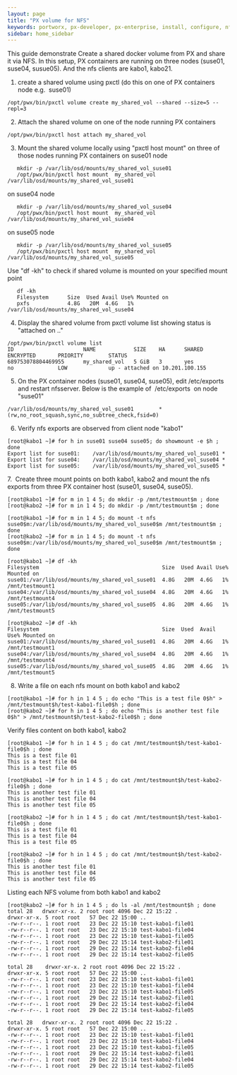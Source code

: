 ```yaml
---
layout: page
title: "PX volume for NFS"
keywords: portworx, px-developer, px-enterprise, install, configure, nfs, storage, share, volume
sidebar: home_sidebar
---
```


This guide demonstrate Create a shared docker volume from PX and share it via NFS.
In this setup, PX containers are running on three nodes (suse01, suse04, susue05).
And the nfs clients are kabo1, kabo21. 

1. create a shared volume using pxctl (do this on one of PX containers node e.g.  suse01)

```
/opt/pwx/bin/pxctl volume create my_shared_vol --shared --size=5 --repl=3
```

2. Attach the shared volume on one of the node running PX containers
```
/opt/pwx/bin/pxctl host attach my_shared_vol
```

3. Mount the shared volume locally using "pxctl host mount" on three of those nodes running PX containers
   on suse01 node
```
   mkdir -p /var/lib/osd/mounts/my_shared_vol_suse01
   /opt/pwx/bin/pxctl host mount  my_shared_vol /var/lib/osd/mounts/my_shared_vol_suse01
```    
   on suse04 node
```
   mkdir -p /var/lib/osd/mounts/my_shared_vol_suse04
   /opt/pwx/bin/pxctl host mount  my_shared_vol /var/lib/osd/mounts/my_shared_vol_suse04
```
   on suse05 node
```   
   mkdir -p /var/lib/osd/mounts/my_shared_vol_suse05
   /opt/pwx/bin/pxctl host mount  my_shared_vol /var/lib/osd/mounts/my_shared_vol_suse05
```   
   Use "df -kh" to check if shared volume is mounted on your specified mount point
```   
   df -kh
   Filesystem      Size  Used Avail Use% Mounted on
   pxfs            4.8G   20M  4.6G   1% /var/lib/osd/mounts/my_shared_vol_suse04
```   
   
4. Display the shared volume from pxctl volume list showing status is "attached on .."

```
/opt/pwx/bin/pxctl volume list
ID                      NAME            SIZE    HA      SHARED  ENCRYPTED       PRIORITY        STATUS
689753078804469955      my_shared_vol   5 GiB   3       yes     no              LOW             up - attached on 10.201.100.155
```

5. On the PX container nodes (suse01, suse04, suse05), edit /etc/exports and restart nfsserver.
Below is the example of  /etc/exports  on node "suse01"
```
/var/lib/osd/mounts/my_shared_vol_suse01        *(rw,no_root_squash,sync,no_subtree_check,fsid=0)
```

6. Verify nfs exports are observed from client node "kabo1"
```
[root@kabo1 ~]# for h in suse01 suse04 suse05; do showmount -e $h ; done
Export list for suse01:    /var/lib/osd/mounts/my_shared_vol_suse01 *
Export list for suse04:    /var/lib/osd/mounts/my_shared_vol_suse04 *
Export list for suse05:    /var/lib/osd/mounts/my_shared_vol_suse05 *
```

7.  Create three mount points on both kabo1, kabo2 and mount the nfs exports from three PX container host (suse01, suse04, suse05).
```
[root@kabo1 ~]# for m in 1 4 5; do mkdir -p /mnt/testmount$m ; done
[root@kabo2 ~]# for m in 1 4 5; do mkdir -p /mnt/testmount$m ; done

[root@kabo1 ~]# for m in 1 4 5; do mount -t nfs suse0$m:/var/lib/osd/mounts/my_shared_vol_suse0$m /mnt/testmount$m ; done
[root@kabo2 ~]# for m in 1 4 5; do mount -t nfs suse0$m:/var/lib/osd/mounts/my_shared_vol_suse0$m /mnt/testmount$m ; done

[root@kabo1 ~]# df -kh
Filesystem                                       Size  Used Avail Use% Mounted on
suse01:/var/lib/osd/mounts/my_shared_vol_suse01  4.8G   20M  4.6G   1% /mnt/testmount1
suse04:/var/lib/osd/mounts/my_shared_vol_suse04  4.8G   20M  4.6G   1% /mnt/testmount4
suse05:/var/lib/osd/mounts/my_shared_vol_suse05  4.8G   20M  4.6G   1% /mnt/testmount5

[root@kabo2 ~]# df -kh    
Filesystem                                       Size  Used  Avail Use% Mounted on
suse01:/var/lib/osd/mounts/my_shared_vol_suse01  4.8G   20M  4.6G   1% /mnt/testmount1
suse04:/var/lib/osd/mounts/my_shared_vol_suse04  4.8G   20M  4.6G   1% /mnt/testmount4
suse05:/var/lib/osd/mounts/my_shared_vol_suse05  4.8G   20M  4.6G   1% /mnt/testmount5
```
8. Write a file on each nfs mount on both kabo1 and kabo2

```
[root@kabo1 ~]# for h in 1 4 5 ; do echo "This is a test file 0$h" > /mnt/testmount$h/test-kabo1-file0$h ; done
[root@kabo2 ~]# for h in 1 4 5 ; do echo "This is another test file 0$h" > /mnt/testmount$h/test-kabo2-file0$h ; done
```

  Verify files content on both kabo1, kabo2 
```  
[root@kabo1 ~]# for h in 1 4 5 ; do cat /mnt/testmount$h/test-kabo1-file0$h ; done
This is a test file 01
This is a test file 04
This is a test file 05

[root@kabo1 ~]# for h in 1 4 5 ; do cat /mnt/testmount$h/test-kabo2-file0$h ; done
This is another test file 01
This is another test file 04
This is another test file 05

[root@kabo2 ~]# for h in 1 4 5 ; do cat /mnt/testmount$h/test-kabo1-file0$h ; done
This is a test file 01
This is a test file 04
This is a test file 05

[root@kabo2 ~]# for h in 1 4 5 ; do cat /mnt/testmount$h/test-kabo2-file0$h ; done
This is another test file 01
This is another test file 04
This is another test file 05
```

   Listing each NFS volume from both kabo1 and kabo2
   
 ```
 [root@kabo2 ~]# for h in 1 4 5 ; do ls -al /mnt/testmount$h ; done
 total 28   drwxr-xr-x. 2 root root 4096 Dec 22 15:22 .   
 drwxr-xr-x. 5 root root   57 Dec 22 15:00 ..   
 -rw-r--r--. 1 root root   23 Dec 22 15:10 test-kabo1-file01
 -rw-r--r--. 1 root root   23 Dec 22 15:10 test-kabo1-file04
 -rw-r--r--. 1 root root   23 Dec 22 15:10 test-kabo1-file05
 -rw-r--r--. 1 root root   29 Dec 22 15:14 test-kabo2-file01
 -rw-r--r--. 1 root root   29 Dec 22 15:14 test-kabo2-file04
 -rw-r--r--. 1 root root   29 Dec 22 15:14 test-kabo2-file05
 
 total 28    drwxr-xr-x. 2 root root 4096 Dec 22 15:22 .
 drwxr-xr-x. 5 root root   57 Dec 22 15:00 ..
 -rw-r--r--. 1 root root   23 Dec 22 15:10 test-kabo1-file01
 -rw-r--r--. 1 root root   23 Dec 22 15:10 test-kabo1-file04
 -rw-r--r--. 1 root root   23 Dec 22 15:10 test-kabo1-file05
 -rw-r--r--. 1 root root   29 Dec 22 15:14 test-kabo2-file01
 -rw-r--r--. 1 root root   29 Dec 22 15:14 test-kabo2-file04
 -rw-r--r--. 1 root root   29 Dec 22 15:14 test-kabo2-file05
 
 total 28   drwxr-xr-x. 2 root root 4096 Dec 22 15:22 .
 drwxr-xr-x. 5 root root   57 Dec 22 15:00 ..   
 -rw-r--r--. 1 root root   23 Dec 22 15:10 test-kabo1-file01
 -rw-r--r--. 1 root root   23 Dec 22 15:10 test-kabo1-file04
 -rw-r--r--. 1 root root   23 Dec 22 15:10 test-kabo1-file05
 -rw-r--r--. 1 root root   29 Dec 22 15:14 test-kabo2-file01
 -rw-r--r--. 1 root root   29 Dec 22 15:14 test-kabo2-file04
 -rw-r--r--. 1 root root   29 Dec 22 15:14 test-kabo2-file05 
```
